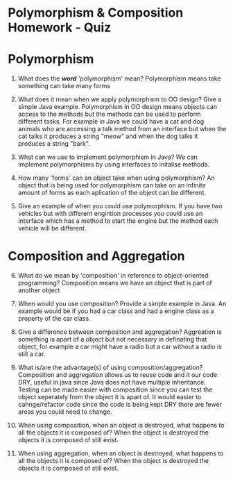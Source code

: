 # Polymorphism & Composition Homework - Quiz

# Polymorphism

1. What does the ___word___ 'polymorphism' mean?
    Polymorphism means take something can take many forms


2. What does it mean when we apply polymorphism to OO design? Give a simple Java example.
    Polymorphism in OO design means objects can access to the methods but the methods can be used to perform different tasks. For example in Java we could have a cat and dog animals who are accessing a talk method from an interface but when the cat talks it produces a string "meow" and when the dog talks it produces a string "bark".


3. What can we use to implement polymorphism in Java?
    We can implement polymorphisms by using interfaces to initalise methods.

4. How many 'forms' can an object take when using polymorphism?
    An object that is being used for polymorphism can take on an infinite amount of forms as each aplication of the object can be different.


5. Give an example of when you could use polymorphism.
    If you have two vehicles but with different engintion processes you could use an interface which has a method to start the engine but the method each vehicle will be different.


# Composition and Aggregation

6. What do we mean by 'composition' in reference to object-oriented programming?
    Composition means we have an object that is part of another object

7. When would you use composition? Provide a simple example in Java.
    An example would be if you had a car class and had a engine class as a property of the car class.

8. Give a difference between composition and aggregation?
    Aggreation is something is apart of a object but not necessary in definating that object, for example a car might have a radio but a car without a radio is still a  car.

9. What is/are the advantage(s) of using composition/aggregation?
    Composition and aggregation allows us to reuse code and it our code DRY, useful in java since Java does not have multiple inheritance.
    Testing can be made easier with composition since you can test the object seperately from the object it is apart of.
    It would easier to cahnge/refactor code since the code is being kept DRY there are fewer areas you could need to change.

10. When using composition, when an object is destroyed, what happens to all the    objects it is composed of?
    When the object is destroyed the objects it is composed of still exist.

11. When using aggregation, when an object is destroyed, what happens to all the objects it is composed of?
    When the object is destroyed the objects it is composed of still exist.